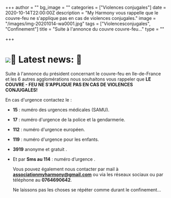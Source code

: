 +++
author = ""
bg_image = ""
categories = ["Violences conjugales"]
date = 2020-10-14T22:00:00Z
description = "My Harmony vous rappelle que le couvre-feu ne s'applique pas en cas de violences conjugales."
image = "/images/img-20201014-wa0001.jpg"
tags = ["Violencesconjugales", "Confinement"]
title = "Suite à l'annonce du couvre couvre-feu..."
type = ""

+++
# ![](/images/img-20201014-wa0002.jpg)📣 **Latest news**: 📢

Suite à l'annonce du président concernant le couvre-feu en Ile-de-France et les 6 autres agglomérations nous souhaitons vous rappeler que **LE COUVRE - FEU NE S'APPLIQUE PAS EN CAS DE VIOLENCES CONJUGALES!**

En cas d'urgence contactez le :

* **15** : numéro des urgences médicales (SAMU).
* **17** : numéro d'urgence de la police et la gendarmerie.
* **112** : numéro d'urgence européen.
* **119** : numéro d'urgence pour les enfants.
* **3919** anonyme et gratuit .
* Et par **Sms au 114** : numéro d’urgence .

  Vous pouvez également nous contacter par mail à **associationmyharmony@gmail.com** ou via les réseaux sociaux ou par téléphone au **0764690642**.

  Ne laissons pas les choses se répéter comme durant le confinement...